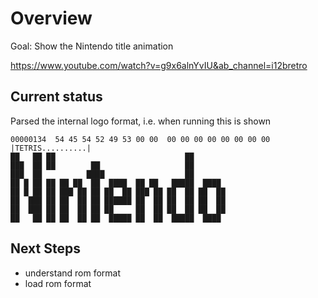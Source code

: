 # Overview

Goal: Show the Nintendo title animation

https://www.youtube.com/watch?v=g9x6alnYvIU&ab_channel=i12bretro

## Current status

Parsed the internal logo format, i.e. when running this is shown

    00000134  54 45 54 52 49 53 00 00  00 00 00 00 00 00 00 00  |TETRIS..........|
    ██   ██ ██                             ██       
    ███  ██ ██        ██                   ██       
    ███  ██          ████                  ██       
    ██ █ ██ ██ ██ ██  ██  ████  ██ ██   █████  ████
    ██ █ ██ ██ ███ ██ ██ ██  ██ ███ ██ ██  ██ ██  ██
    ██  ███ ██ ██  ██ ██ ██████ ██  ██ ██  ██ ██  ██
    ██  ███ ██ ██  ██ ██ ██     ██  ██ ██  ██ ██  ██
    ██   ██ ██ ██  ██ ██  █████ ██  ██  █████  ████

## Next Steps

- understand rom format
- load rom format